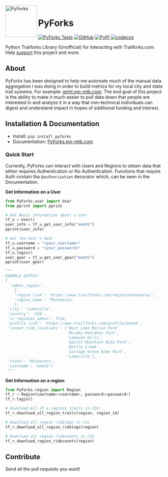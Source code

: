 <a href ="https://mn-mtb.com">
  <img src="./doc/PyForks.png"
    title="PyForks" align="left" height=100 length=100 />
    </a>


# PyForks

[![PyForks Tests](https://github.com/cribdragg3r/PyForks/actions/workflows/python-app.yml/badge.svg)](https://github.com/cribdragg3r/PyForks/actions/workflows/python-app.yml)
[![GitHub](https://img.shields.io/github/license/cribdragg3r/PyForks?style=flat-square)](https://github.com/cribdragg3r/PyForks/blob/main/LICENSE)
[![PyPI](https://img.shields.io/pypi/v/PyForks?style=flat-square)](https://pypi.org/project/PyForks/)
[![codecov](https://codecov.io/gh/cribdragg3r/PyForks/branch/main/graph/badge.svg?token=225DIC4PVS)](https://codecov.io/gh/cribdragg3r/PyForks)


Python Trailforks Library (Unofficial) for interacting with Trailforks.com. Help [support](https://github.com/sponsors/cribdragg3r) this project and more.

## About

PyForks has been designed to help me automate much of the manual data aggregation I was doing in order to build metrics for my local city and state trail systems. For example: [wlmt.mn-mtb.com](http://wlmt.mn-mtb.com). The end goal of this project is the ability to make it much easier to pull data down that people are interested in and analyze it in a way that non-technical individuals can digest and understand impact in hopes of additional funding and interest. 

## Installation & Documentation

- Install: `pip install pyforks`
- Documentation: [PyForks.mn-mtb.com](https://PyForks.mn-mtb.com)

### Quick Start
Currently, PyForks can interact with Users and Regions to obtain data that either requires Authentication or No Authentication. Functions that require Auth contain tha `@authorization` decorator which, can be seen in the Documentation.

**Get Information on a User**

```python
from PyForks.user import User
from pprint import pprint

# Get Basic information about a user
tf_u = User()
user_info = tf_u.get_user_info("mnmtb")
pprint(user_info)

# Get the User's Gear
tf_u.username = "<your_username>"
tf_u.password = "<your_password>"
tf_u.login()
user_gear = tf_u.get_user_gear("mnmtb")
pprint(user_gear)

"""
EXAMPLE OUTPUT:
{
  'admin_region': 
    {
    'region_link': 'https://www.trailforks.com/region/minnesota/',
    'region_name': 'Minnesota'
    },
 'city': 'Lakeville',
 'country': 'USA',
 'is_regional_admin': True,
 'profile_link': 'https://www.trailforks.com/profile/mnmtb',
 'recent_ride_locations': ['West Lake Marion Park',
                           'Murphy-Hanrehan Park',
                           'Lebanon Hills',
                           'Spirit Mountain Bike Park',
                           'Battle Creek',
                           'Cottage Grove Bike Park',
                           'Lakeville'],
 'state': 'Minnesota',
 'username': 'mnmtb'}
 """
```

**Get Information on a region**
```python
from PyForks.region import Region
tf_r = Region(username=<username>, password=<password>)
tf_r.login()

# Download All of a regions trails in CSV:
tf_r.download_all_region_trails(region, region_id)

# Download all region ridelogs in csv
tf_r.download_all_region_ridelogs(region)

# Download all region ridecounts in CSV
tf_r.download_region_ridecounts(region)

```

## Contribute

Send all the pull requests you want!
